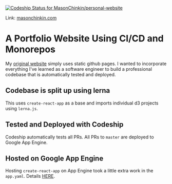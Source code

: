 [![Codeship Status for MasonChinkin/personal-website](https://app.codeship.com/projects/57fe8120-b952-0137-1cc4-5285da35f3f1/status?branch=master)](https://app.codeship.com/projects/364697)

Link: [masonchinkin.com](masonchinkin.com)

# A Portfolio Website Using CI/CD and Monorepos

My [original website](https://masonchinkin.github.io/) simply uses static github pages. I wanted to incorporate everything I've learned as a software engineer to build a professional codebase that is automatically tested and deployed.

## Codebase is split up using lerna

This uses `create-react-app` as a base and imports individual d3 projects using `lerna.js`.

## Tested and Deployed with Codeship

Codeship automatically tests all PRs. All PRs to `master` are deployed to Google App Engine. 

## Hosted on Google App Engine

Hosting `create-react-app` on App Engine took a little extra work in the `app.yaml`. Details [HERE](https://stackoverflow.com/a/54825554).